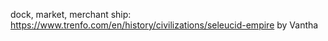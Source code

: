 dock, market, merchant ship:
https://www.trenfo.com/en/history/civilizations/seleucid-empire
by Vantha

